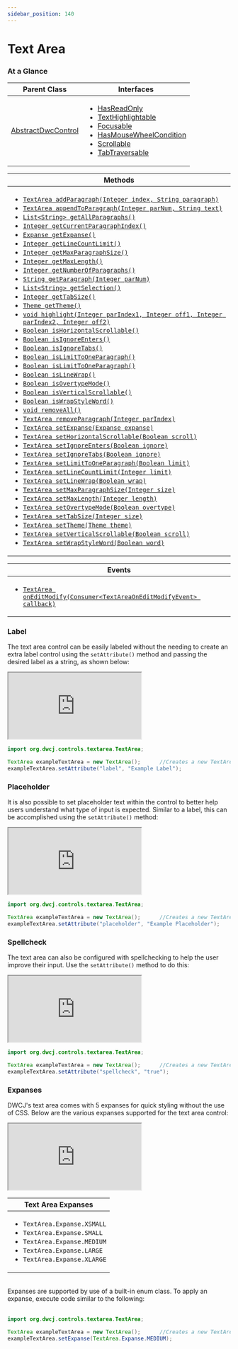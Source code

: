 ```yaml
---
sidebar_position: 140
---
```


# Text Area

### At a Glance

|Parent Class| Interfaces |
|------------|------------|
|[AbstractDwcControl](#)| <ul><li>[HasReadOnly](#)</li><li>[TextHighlightable](#)</li><li>[Focusable](#)</li><li>[HasMouseWheelCondition](#)</li><li>[Scrollable](#)</li><li>[TabTraversable](#)</li></ul>|

| Methods |
|------------|
| <ul><li>[`TextArea addParagraph(Integer index, String paragraph)`](#)</li><li>[`TextArea appendToParagraph(Integer parNum, String text)`](#)</li><li>[`List<String> getAllParagraphs()`](#)</li><li>[`Integer getCurrentParagraphIndex()`](#)</li><li>[`Expanse getExpanse()`](#)</li><li>[`Integer getLineCountLimit()`](#)</li><li>[`Integer getMaxParagraphSize()`](#)</li><li>[`Integer getMaxLength()`](#)</li><li>[`Integer getNumberOfParagraphs()`](#)</li><li>[`String getParagraph(Integer parNum)`](#)</li><li>[`List<String> getSelection()`](#)</li><li>[`Integer getTabSize()`](#)</li><li>[`Theme getTheme()`](#)</li><li>[`void highlight(Integer parIndex1, Integer off1, Integer parIndex2, Integer off2)`](#)</li><li>[`Boolean isHorizontalScrollable()`](#)</li><li>[`Boolean isIgnoreEnters()`](#)</li><li>[`Boolean isIgnoreTabs()`](#)</li><li>[`Boolean isLimitToOneParagraph()`](#)</li><li>[`Boolean isLimitToOneParagraph()`](#)</li><li>[`Boolean isLineWrap()`](#)</li><li>[`Boolean isOvertypeMode()`](#)</li><li>[`Boolean isVerticalScrollable()`](#)</li><li>[`Boolean isWrapStyleWord()`](#)</li><li>[`void removeAll()`](#)</li><li>[`TextArea removeParagraph(Integer parIndex)`](#)</li><li>[`TextArea setExpanse(Expanse expanse)`](#)</li><li>[`TextArea setHorizontalScrollable(Boolean scroll)`](#)</li><li>[`TextArea setIgnoreEnters(Boolean ignore)`](#)</li><li>[`TextArea setIgnoreTabs(Boolean ignore)`](#)</li><li>[`TextArea setLimitToOneParagraph(Boolean limit)`](#)</li><li>[`TextArea setLineCountLimit(Integer limit)`](#)</li><li>[`TextArea setLineWrap(Boolean wrap)`](#)</li><li>[`TextArea setMaxParagraphSize(Integer size)`](#)</li><li>[`TextArea setMaxLength(Integer length)`](#)</li><li>[`TextArea setOvertypeMode(Boolean overtype)`](#)</li><li>[`TextArea setTabSize(Integer size)`](#)</li><li>[`TextArea setTheme(Theme theme)`](#)</li><li>[`TextArea setVerticalScrollable(Boolean scroll)`](#)</li><li>[`TextArea setWrapStyleWord(Boolean word)`](#)</li></ul>|


| Events |
|------------|
| <ul><li>[`TextArea onEditModify(Consumer<TextAreaOnEditModifyEvent> callback)`](#)</li></ul> |

### Label


The text area control can be easily labeled without the needing to create an extra label control using the `setAttribute()` method and passing the desired label as a string, as shown below: <br/>

<iframe 
loading="lazy"
src='http://localhost:8888/webapp/controlsamples?class=control_demos.textareademos.TextAreaLabel' 
style={{"width": "100%", "height":"125px"}}></iframe><br/>

```java
import org.dwcj.controls.textarea.TextArea;

TextArea exampleTextArea = new TextArea();      //Creates a new TextArea
exampleTextArea.setAttribute("label", "Example Label");     
```



### Placeholder

It is also possible to set placeholder text within the control to better help users understand what type of input is expected. Similar to a label, this can be accomplished using the `setAttribute()` method: <br/>

<iframe 
loading="lazy"
src='http://localhost:8888/webapp/controlsamples?class=control_demos.textareademos.TextAreaPlaceholder' 
style={{"width": "100%", "height":"125px"}}></iframe><br/>

```java
import org.dwcj.controls.textarea.TextArea;

TextArea exampleTextArea = new TextArea();      //Creates a new TextArea
exampleTextArea.setAttribute("placeholder", "Example Placeholder");  
```


### Spellcheck

The text area can also be configured with spellchecking to help the user improve their input. Use the `setAttribute()` method to do this:

<iframe 
loading="lazy"
src='http://localhost:8888/webapp/controlsamples?class=control_demos.textareademos.TextAreaSpellcheck' 
style={{"width": "100%", "height":"125px"}}></iframe><br/>

```java
import org.dwcj.controls.textarea.TextArea;

TextArea exampleTextArea = new TextArea();      //Creates a new TextArea
exampleTextArea.setAttribute("spellcheck", "true");  
```

### Expanses

DWCJ's text area comes with 5 expanses for quick styling without the use of CSS.
Below are the various expanses supported for the text area control: <br/>

<iframe 
loading="lazy"
src='http://localhost:8888/webapp/controlsamples?class=control_demos.textareademos.TextAreaExpanse' 
style={{"width": "100%", "height":"125px"}}></iframe><br/>

|Text Area Expanses|
|-|
|<ul><li>```TextArea.Expanse.XSMALL```</li><li>```TextArea.Expanse.SMALL```</li><li>```TextArea.Expanse.MEDIUM```</li><li>```TextArea.Expanse.LARGE```</li><li>```TextArea.Expanse.XLARGE```</li></ul>|

<br/>Expanses are supported by use of a built-in enum class. To apply an expanse, execute code similar to the following: <br/><br />

```java
import org.dwcj.controls.textarea.TextArea;

TextArea exampleTextArea = new TextArea();      //Creates a new TextArea
exampleTextArea.setExpanse(TextArea.Expanse.MEDIUM);    
```